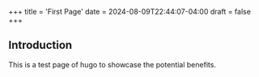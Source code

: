 +++
title = 'First Page'
date = 2024-08-09T22:44:07-04:00
draft = false
+++
## Introduction

This is a test page of hugo to showcase the potential benefits.
